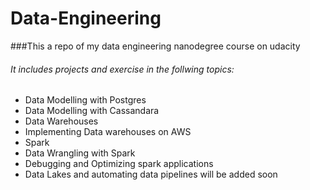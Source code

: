 # Data-Engineering
###This a repo of my data engineering nanodegree course on udacity
###### It includes projects and exercise in the follwing topics:
- Data Modelling with Postgres
- Data Modelling with Cassandara
- Data Warehouses
- Implementing Data warehouses on AWS
- Spark 
- Data Wrangling with Spark
- Debugging and Optimizing spark applications
- Data Lakes and automating data pipelines will be added soon
